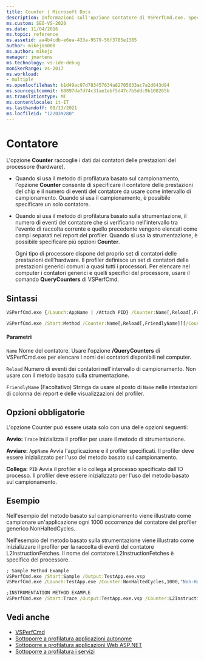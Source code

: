 ```yaml
---
title: Counter | Microsoft Docs
description: Informazioni sull'opzione Contatore di VSPerfCmd.exe. Specifica un intervallo di campionamento o è una misura degli intervalli di eventi nella profilatura della strumentazione.
ms.custom: SEO-VS-2020
ms.date: 11/04/2016
ms.topic: reference
ms.assetid: aa4b4cdb-e6ea-433a-9579-56f3785e1385
author: mikejo5000
ms.author: mikejo
manager: jmartens
ms.technology: vs-ide-debug
monikerRange: vs-2017
ms.workload:
- multiple
ms.openlocfilehash: b1d49ac97d783457634a82705033ac7a2d043d84
ms.sourcegitcommit: 68897da7d74c31ae1ebf5d47c7b5ddc9b108265b
ms.translationtype: MT
ms.contentlocale: it-IT
ms.lasthandoff: 08/13/2021
ms.locfileid: "122039280"
---
```

# <a name="counter"></a>Contatore
L'opzione **Counter** raccoglie i dati dai contatori delle prestazioni del processore (hardware).

- Quando si usa il metodo di profilatura basato sul campionamento, l'opzione **Counter** consente di specificare il contatore delle prestazioni del chip e il numero di eventi del contatore da usare come intervallo di campionamento. Quando si usa il campionamento, è possibile specificare un solo contatore.

- Quando si usa il metodo di profilatura basato sulla strumentazione, il numero di eventi del contatore che si verificano nell'intervallo tra l'evento di raccolta corrente e quello precedente vengono elencati come campi separati nei report del profiler. Quando si usa la strumentazione, è possibile specificare più opzioni **Counter**.

  Ogni tipo di processore dispone del proprio set di contatori delle prestazioni dell'hardware. Il profiler definisce un set di contatori delle prestazioni generici comuni a quasi tutti i processori. Per elencare nel computer i contatori generici e quelli specifici del processore, usare il comando **QueryCounters** di VSPerfCmd.

## <a name="syntax"></a>Sintassi

```cmd
VSPerfCmd.exe {/Launch:AppName | /Attach PID} /Counter:Name[,Reload[,FriendlyName]][Options]
```

```cmd
VSPerfCmd.exe /Start:Method /Counter:Name[,Reload[,FriendlyName]][/Counter:Name[,Reload[,FriendlyName]]][Options]
```

#### <a name="parameters"></a>Parametri
 `Name` Nome del contatore. Usare l'opzione **/QueryCounters** di VSPerfCmd.exe per elencare i nomi dei contatori disponibili nel computer.

 `Reload` Numero di eventi dei contatori nell'intervallo di campionamento. Non usare con il metodo basato sulla strumentazione.

 `FriendlyName` (Facoltativo) Stringa da usare al posto di `Name` nelle intestazioni di colonna dei report e delle visualizzazioni del profiler.

## <a name="required-options"></a>Opzioni obbligatorie
 L'opzione Counter può essere usata solo con una delle opzioni seguenti:

 **Avvio:** `Trace` Inizializza il profiler per usare il metodo di strumentazione.

 **Avviare:** `AppName` Avvia l'applicazione e il profiler specificati. Il profiler deve essere inizializzato per l'uso del metodo basato sul campionamento.

 **Collega:** `PID` Avvia il profiler e lo collega al processo specificato dall'ID processo. Il profiler deve essere inizializzato per l'uso del metodo basato sul campionamento.

## <a name="example"></a>Esempio
 Nell'esempio del metodo basato sul campionamento viene illustrato come campionare un'applicazione ogni 1000 occorrenze del contatore del profiler generico NonHaltedCycles.

 Nell'esempio del metodo basato sulla strumentazione viene illustrato come inizializzare il profiler per la raccolta di eventi del contatore L2InstructionFetches. Il nome del contatore L2InstructionFetches è specifico del processore.

```cmd
; Sample Method Example
VSPerfCmd.exe /Start:Sample /Output:TestApp.exe.vsp
VSPerfCmd.exe /Launch:TestApp.exe /Counter:NonHaltedCycles,1000,"Non-Halted Cycles"

;INSTRUMENTATION METHOD EXAMPLE
VSPerfCmd.exe /Start:Trace /Output:TestApp.exe.vsp /Counter:L2InstructionFetches,,"L2 Cache Instruction Fetches"
```

## <a name="see-also"></a>Vedi anche
- [VSPerfCmd](../profiling/vsperfcmd.md)
- [Sottoporre a profilatura applicazioni autonome](../profiling/command-line-profiling-of-stand-alone-applications.md)
- [Sottoporre a profilatura applicazioni Web ASP.NET](../profiling/command-line-profiling-of-aspnet-web-applications.md)
- [Sottoporre a profilatura i servizi](../profiling/command-line-profiling-of-services.md)
